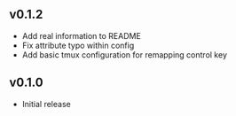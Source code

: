 ## v0.1.2
* Add real information to README
* Fix attribute typo within config
* Add basic tmux configuration for remapping control key

## v0.1.0
* Initial release
